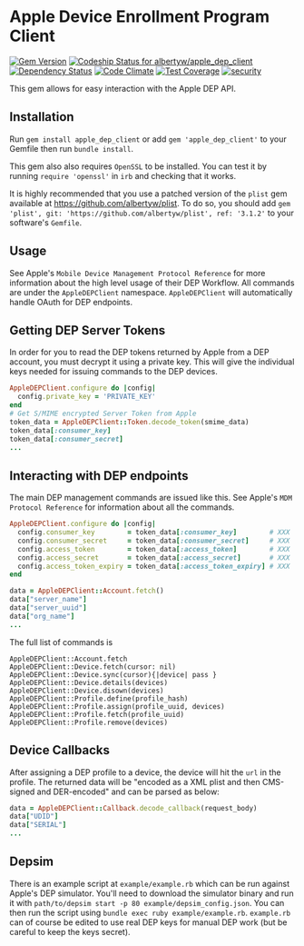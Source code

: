 # Apple Device Enrollment Program Client

[![Gem Version](https://badge.fury.io/rb/apple_dep_client.svg)](https://badge.fury.io/rb/apple_dep_client)
[ ![Codeship Status for albertyw/apple_dep_client](https://app.codeship.com/projects/0993f370-8de3-0135-0897-5a65ff81d7de/status?branch=master)](https://app.codeship.com/projects/249720)
[![Dependency Status](https://gemnasium.com/badges/github.com/albertyw/apple_dep_client.svg)](https://gemnasium.com/github.com/albertyw/apple_dep_client)
[![Code Climate](https://codeclimate.com/github/albertyw/apple_dep_client/badges/gpa.svg)](https://codeclimate.com/github/albertyw/apple_dep_client)
[![Test Coverage](https://codeclimate.com/github/albertyw/apple_dep_client/badges/coverage.svg)](https://codeclimate.com/github/albertyw/apple_dep_client/coverage)
[![security](https://hakiri.io/github/albertyw/apple_dep_client/master.svg)](https://hakiri.io/github/albertyw/apple_dep_client/master)

This gem allows for easy interaction with the Apple DEP API.

## Installation

Run `gem install apple_dep_client` or add `gem 'apple_dep_client'` to your
Gemfile then run `bundle install`.

This gem also also requires `OpenSSL` to be installed.  You can test it by
running `require 'openssl'` in `irb` and checking that it works.

It is highly recommended that you use a patched version of the `plist` gem
available at https://github.com/albertyw/plist.  To do so, you should add
`gem 'plist', git: 'https://github.com/albertyw/plist', ref: '3.1.2'` to your
software's `Gemfile`.

## Usage

See Apple's `Mobile Device Management Protocol Reference` for more information
about the high level usage of their DEP Workflow.  All commands are under the
`AppleDEPClient` namespace.  `AppleDEPClient` will
automatically handle OAuth for DEP endpoints.

## Getting DEP Server Tokens

In order for you to read the DEP tokens returned by Apple from a DEP account,
you must decrypt it using a private key.  This will give the individual
keys needed for issuing commands to the DEP devices.

```ruby
AppleDEPClient.configure do |config|
  config.private_key = 'PRIVATE_KEY'
end
# Get S/MIME encrypted Server Token from Apple
token_data = AppleDEPClient::Token.decode_token(smime_data)
token_data[:consumer_key]
token_data[:consumer_secret]
...
```

## Interacting with DEP endpoints

The main DEP management commands are issued like this.  See Apple's
`MDM Protocol Reference` for information about all the commands.

```ruby
AppleDEPClient.configure do |config|
  config.consumer_key        = token_data[:consumer_key]        # XXX
  config.consumer_secret     = token_data[:consumer_secret]     # XXX
  config.access_token        = token_data[:access_token]        # XXX
  config.access_secret       = token_data[:access_secret]       # XXX
  config.access_token_expiry = token_data[:access_token_expiry] # XXX
end

data = AppleDEPClient::Account.fetch()
data["server_name"]
data["server_uuid"]
data["org_name"]
...
```

The full list of commands is

```
AppleDEPClient::Account.fetch
AppleDEPClient::Device.fetch(cursor: nil)
AppleDEPClient::Device.sync(cursor){|device| pass }
AppleDEPClient::Device.details(devices)
AppleDEPClient::Device.disown(devices)
AppleDEPClient::Profile.define(profile_hash)
AppleDEPClient::Profile.assign(profile_uuid, devices)
AppleDEPClient::Profile.fetch(profile_uuid)
AppleDEPClient::Profile.remove(devices)
```

## Device Callbacks

After assigning a DEP profile to a device, the device will hit the `url` in the profile.
The returned data will be "encoded as a XML plist and then CMS-signed and DER-encoded"
and can be parsed as below:

```ruby
data = AppleDEPClient::Callback.decode_callback(request_body)
data["UDID"]
data["SERIAL"]
...
```

## Depsim

There is an example script at `example/example.rb` which can be run against
Apple's DEP simulator.  You'll need to download the simulator binary and
run it with `path/to/depsim start -p 80 example/depsim_config.json`.  You can
then run the script using `bundle exec ruby example/example.rb`.  `example.rb`
can of course be edited to use real DEP keys for manual DEP work (but be
careful to keep the keys secret).
